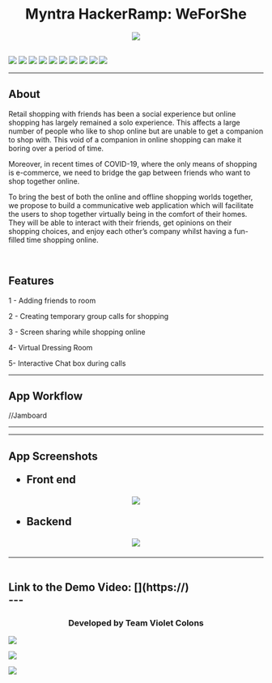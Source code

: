 <h1 align="center">Myntra HackerRamp: WeForShe</h1>

<div align="center">
<img src="Readme_Assets\Eye_of_god.png"> 
</div>

<br>

[![](https://img.shields.io/badge/Made_with-Flutter-green?style=for-the-badge&logo=flutter)](https://flutter.dev/)
[![](https://img.shields.io/badge/Made_with-Google%20Maps%20Platform-green?style=for-the-badge&logo=google-maps)](https://developers.google.com/maps/documentation)
[![](https://img.shields.io/badge/Made_with-dart-green?style=for-the-badge&logo=dart)](https://dart.dev/)
[![](https://img.shields.io/badge/Made_with-Opencv-green?style=for-the-badge&logo=opencv)](https://opencv.org)
[![](https://img.shields.io/badge/Made_with-Python-green?style=for-the-badge&logo=python)](https://www.python.org)
[![](https://img.shields.io/badge/Made_with-Tensorflow-green?style=for-the-badge&logo=tensorflow)](https://www.tensorflow.org)
[![](https://img.shields.io/badge/Made_with-Flask-green?style=for-the-badge&logo=flask)](http://flask.palletsprojects.com)
[![](https://img.shields.io/badge/Made_with-Google_Cloud-green?style=for-the-badge&logo=google-cloud)](https://cloud.google.com)
[![](https://img.shields.io/badge/Made_with-Keras-green?style=for-the-badge&logo=keras)](https://keras.io)
[![](https://img.shields.io/badge/Made_with-Arduino-green?style=for-the-badge&logo=arduino)](https://www.arduino.cc)
</br>

</div>



---
<h2><strong>About</h2></strong>
<p>Retail shopping with friends has been a social experience but online shopping has largely remained a solo experience. This affects a large number of people who like to shop online but are unable to get a companion to shop with. This void of a companion in online shopping can make it boring over a period of time. </p>

<p>Moreover, in recent times of COVID-19, where the only means of shopping is e-commerce, we need to bridge the gap between friends who want to shop together online.
  </p>


<p>To bring the best of both the online and offline shopping worlds together, we propose to build a communicative web application which will facilitate the users to shop together virtually being in the comfort of their homes. They will be able to interact with their friends, get opinions on their shopping choices, and enjoy each other’s company whilst having a fun-filled time shopping online.   
</p>
<br>

<h2><strong>Features</h2></strong>

1 - Adding friends to room​

2 - Creating temporary group calls for shopping​

3 - Screen sharing while shopping online​

4- Virtual Dressing Room​

5- Interactive Chat box during calls
<br>

---

<h2><strong>App Workflow</h2></strong>

//Jamboard
<br>

---


---
<h2><strong>App Screenshots</strong>

* Front end
<div align="center">
<img src="Readme_Assets\App_Screenshot.png"> 
</div>

* Backend
<div align="center">
<img src="Readme_Assets\Backend.png"> 
</div>



---

<br>
Link to the Demo Video:
[](https://)
<br>
---

<br>
<h3 align="center"><b>Developed by Team Violet Colons</b></h3>


[![](https://img.shields.io/badge/LinkedIn-Priyanka_Hotchandani-blue?style=for-the-badge&logo=linkedin)](https://www.linkedin.com/in/priyanka-hotchandani/)

[![](https://img.shields.io/badge/LinkedIn-Prachi_Randeria-blue?style=for-the-badge&logo=linkedin)](https://www.linkedin.com/in/prachi-randeria/)

[![](https://img.shields.io/badge/LinkedIn-Gayatri_Patil-blue?style=for-the-badge&logo=linkedin)](https://www.linkedin.com/in/gayatri-patil-48316b203/)
 
